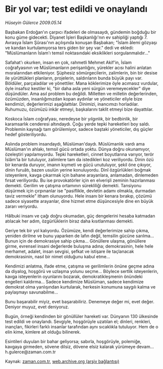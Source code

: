 # Bir yol var; test edildi ve onaylandı

*Hüseyin Gülerce 2009.05.14*

<tr><td class="metin" colspan="2" style="padding-top: 20px; padding-left: 5px; padding-right: 10px;">Başbakan Erdoğan'ın çarpıcı ifadeleri de olmasaydı, gündemin boğduğu bir konu güme gidecekti. Diyanet İşleri Başkanlığı'nın ev sahipliği yaptığı 7. Avrasya İslam Şûrası'nın açılışında konuşan Başbakan; "İslam âlemi gözyaşı ve kandan kurtulamıyorsa ters giden bir şey var." dedi ve ekledi: "Müslümanların İslam'ı temsil noktasındaki eksiklikleri sorgulanmalıdır..."</td></tr><tr><td class="metin" colspan="2" style="padding-top: 20px; padding-left: 5px; padding-right: 10px;"><p> Safahat'ı okurken, insan en çok, rahmetli Mehmet Akif'in, İslam coğrafyasının ve Müslümanların perişanlığını, yürekler acısı halini anlatan mısralarından etkileniyor. Şüphesiz sömürgecilerin, zalimlerin, bin bir desise ile yürüttükleri planların, projelerin, saldırıların bunda büyük payı var. Böldüler, parçaladılar ve yönettiler. Mana köklerimize öyle acımasız vurdular, öyle insafsız kestiler ki, "bir daha asla yeni sürgün veremeyecekler" diye düşündüler. Ama asıl problem bu değildi. Milletten ve milletin değerlerinden, özümüzden, insanlığımızdan kopan aydınlar ve yöneticiler eliyle bize kendimizi, değerlerimizi aşağılattılar. Dinimizi, inancımızı horladılar. Ruhumuzu, özümüzü inkâr etmeyi, başkalarını taklit etmeyi bize dayattılar. 
<p> Koskoca İslam coğrafyası, neredeyse bir yılgınlık, bir bedbinlik, bir karamsarlık cenderesi altındaydı. Çoğu yerde tepki hareketleri boy saldı. Problemin kaynağı tam görülemiyor, sadece baştaki yöneticiler, dış güçler hedef gösteriliyordu. 
<p> Aslında problem insandaydı, Müslüman'daydı. Müslümanlık vardı ama Müslüman'ın ahlakı, temsil gücü ortada yoktu. Dünya doğru okunamıyor, özeleştiri yapılamıyordu. Tepki hareketleri, cinnet boyutlarına varıyor, terör İslâm'la bir tutuluyor, zalimlere tam da istedikleri koz veriliyordu. Dinin özü bir kenarda duruyor, imanın kıymeti ve gücü unutuluyor, şekil öne çıkıyor, dinin furuâtı, bazen usulün yerine konuluyordu. Dinî özgürlükleri boğmak isteyenlere, kavga çıkarmak için bahane arayanlara, anlamadan, dinlemeden fırsat veriliyordu. Bu ise provokatörler için en elverişli zeminin hazırlanması demekti. Gerilim ve çatışma ortamının sürekliliği demekti. Tansiyonu düşürmek için çırpınanlar ise "pasiflikle, devletin adamı olmakla, durmadan taviz vermekle" itham olunuyordu. Hele insanı bir kenara bırakıp, çözümü sadece siyasette arayanlar, dine hizmet etme düşüncesiyle dine en büyük zararı veriyordu.
<p> Hâlbuki insanı ve çağı doğru okumadan, güç dengelerini hesaba katmadan atılacak her adım, özgürlüklerin biraz daha kısıtlanması demekti. 
<p> Geriye tek bir yol kalıyordu. Özümüze, kendi değerlerimize sahip çıkma, yeniden dirilme ve bunu yaparken de lafın değil, temsilin gücüne sarılma... Bunun için de demokrasiye sahip çıkma... Gönüllere ulaşma, gönüllere girme, evrensel insani değerlerde buluşma adına; demokrasinin, hele hele merhamet, adalet, insan sevgisi, şefkat ve istişare ile taçlanacak demokrasinin, nasıl bir nimet olduğunu kabul etme...
<p> Kendimizi anlatma, ifade etme, çatışma ve gerilimlerin önüne geçme adına da diyalog, hoşgörü ve uzlaşma yolunu seçme... Böylece sertlik isteyenlerin, kavga isteyenlerin oyunlarını bozarak, demokratikleşmenin önündeki engelleri kaldırma... Sadece kendimize Müslüman, sadece kendimize demokrat olma yanlışından kurtularak, herkesin konumuna saygılı kalma ve paylaşmayı savunabilme...
<p> Bunu başarabilir miyiz, evet başarabiliriz. Denemeye değer mi, evet değer. Deniyor muyuz, evet deniyoruz.
<p> Bugün, örneği kendinden bir gönüllüler hareketi var. Dünyanın 130 ülkesinde test edildi ve onaylandı. Sevgiyle, hoşgörüyle uzatılan el; dinleri, renkleri, inançları, fikirleri farklı insanlar tarafından aynı sıcaklıkla tutuluyor. Hem de o elin kime, kimlere ait olduğu bilinerek.
<p> Esintileri duyulan bir bahar geliyorsa; sabırla, hoşgörüyle, polemiğe, kavgaya girmeden, sövene dilsiz, dövene elsiz kalarak yürümeye devam... h.gulerce@zaman.com.tr<br/></p></p></p></p></p></p></p></p></p></td></tr>

Kaynak: [zaman.com.tr](http://zaman.com.tr/yazar.do?yazino=847780), [web.archive.org (arşiv bağlantısı)](http://web.archive.org/web/20090518095631/http://www.zaman.com.tr:80/yazar.do?yazino=847780)
